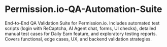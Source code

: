 # Permission.io-QA-Automation-Suite
End-to-End QA Validation Suite for Permission.io. Includes automated test scripts (login with ReCaptcha, AI Agent chat, forms, UI checks), detailed manual test cases for Daily Earn feature, and exploratory testing reports. Covers functional, edge cases, UX, and backend validation strategies.

